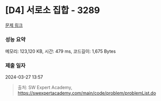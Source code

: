 # [D4] 서로소 집합 - 3289 

[문제 링크](https://swexpertacademy.com/main/code/problem/problemDetail.do?contestProbId=AWBJKA6qr2oDFAWr) 

### 성능 요약

메모리: 123,120 KB, 시간: 479 ms, 코드길이: 1,675 Bytes

### 제출 일자

2024-03-27 13:57



> 출처: SW Expert Academy, https://swexpertacademy.com/main/code/problem/problemList.do